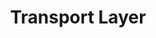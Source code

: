 ---
layout: homework
title: Transport Layer
chapter: 3
icon: transport-layer.svg
problems:
    - TBD...
wireshark_labs:
    - "[TCP](http://www-net.cs.umass.edu/wireshark-labs/Wireshark_TCP_v8.0.pdf)"
    - "[UDP](http://www-net.cs.umass.edu/wireshark-labs/Wireshark_UDP_v8.0.pdf)"
---